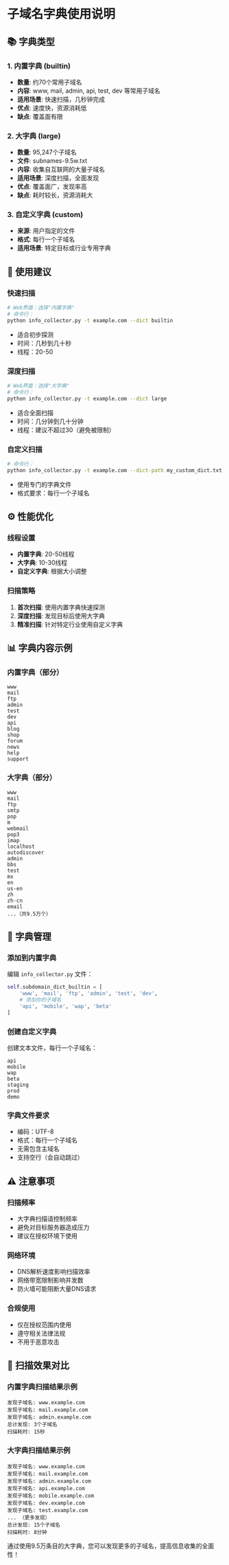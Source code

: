 # 子域名字典使用说明

## 📚 字典类型

### 1. 内置字典 (builtin)
- **数量**: 约70个常用子域名
- **内容**: www, mail, admin, api, test, dev 等常用子域名
- **适用场景**: 快速扫描，几秒钟完成
- **优点**: 速度快，资源消耗低
- **缺点**: 覆盖面有限

### 2. 大字典 (large) 
- **数量**: 95,247个子域名
- **文件**: subnames-9.5w.txt
- **内容**: 收集自互联网的大量子域名
- **适用场景**: 深度扫描，全面发现
- **优点**: 覆盖面广，发现率高
- **缺点**: 耗时较长，资源消耗大

### 3. 自定义字典 (custom)
- **来源**: 用户指定的文件
- **格式**: 每行一个子域名
- **适用场景**: 特定目标或行业专用字典

## 🎯 使用建议

### 快速扫描
```bash
# Web界面：选择"内置字典"
# 命令行：
python info_collector.py -t example.com --dict builtin
```
- 适合初步探测
- 时间：几秒到几十秒
- 线程：20-50

### 深度扫描
```bash
# Web界面：选择"大字典"
# 命令行：
python info_collector.py -t example.com --dict large
```
- 适合全面扫描
- 时间：几分钟到几十分钟
- 线程：建议不超过30（避免被限制）

### 自定义扫描
```bash
# 命令行：
python info_collector.py -t example.com --dict-path my_custom_dict.txt
```
- 使用专门的字典文件
- 格式要求：每行一个子域名

## ⚙️ 性能优化

### 线程设置
- **内置字典**: 20-50线程
- **大字典**: 10-30线程
- **自定义字典**: 根据大小调整

### 扫描策略
1. **首次扫描**: 使用内置字典快速探测
2. **深度扫描**: 发现目标后使用大字典
3. **精准扫描**: 针对特定行业使用自定义字典

## 📊 字典内容示例

### 内置字典（部分）
```
www
mail
ftp
admin
test
dev
api
blog
shop
forum
news
help
support
```

### 大字典（部分）
```
www
mail
ftp
smtp
pop
m
webmail
pop3
imap
localhost
autodiscover
admin
bbs
test
mx
en
us-en
zh
zh-cn
email
...（共9.5万个）
```

## 🔧 字典管理

### 添加到内置字典
编辑 `info_collector.py` 文件：
```python
self.subdomain_dict_builtin = [
    'www', 'mail', 'ftp', 'admin', 'test', 'dev',
    # 添加你的子域名
    'api', 'mobile', 'wap', 'beta'
]
```

### 创建自定义字典
创建文本文件，每行一个子域名：
```
api
mobile
wap
beta
staging
prod
demo
```

### 字典文件要求
- 编码：UTF-8
- 格式：每行一个子域名
- 无需包含主域名
- 支持空行（会自动跳过）

## ⚠️ 注意事项

### 扫描频率
- 大字典扫描请控制频率
- 避免对目标服务器造成压力
- 建议在授权环境下使用

### 网络环境
- DNS解析速度影响扫描效率
- 网络带宽限制影响并发数
- 防火墙可能阻断大量DNS请求

### 合规使用
- 仅在授权范围内使用
- 遵守相关法律法规
- 不用于恶意攻击

## 🎉 扫描效果对比

### 内置字典扫描结果示例
```
发现子域名: www.example.com
发现子域名: mail.example.com  
发现子域名: admin.example.com
总计发现: 3个子域名
扫描耗时: 15秒
```

### 大字典扫描结果示例
```
发现子域名: www.example.com
发现子域名: mail.example.com
发现子域名: admin.example.com
发现子域名: api.example.com
发现子域名: mobile.example.com
发现子域名: dev.example.com
发现子域名: test.example.com
... （更多发现）
总计发现: 15个子域名
扫描耗时: 8分钟
```

通过使用9.5万条目的大字典，您可以发现更多的子域名，提高信息收集的全面性！
